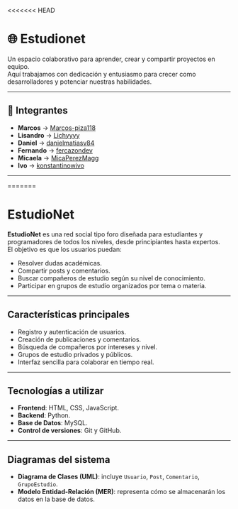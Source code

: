 <<<<<<< HEAD
# 🌐 Estudionet

Un espacio colaborativo para aprender, crear y compartir proyectos en equipo.  
Aquí trabajamos con dedicación y entusiasmo para crecer como desarrolladores y potenciar nuestras habilidades.

---

## 👥 Integrantes

- **Marcos** → [Marcos-piza118](https://github.com/Marcos-piza118)  
- **Lisandro** → [Lichyyyy](https://github.com/Lichyyyy)  
- **Daniel** → [danielmatiasv84](https://github.com/danielmatiasv84)  
- **Fernando** → [fercazondev](https://github.com/fercazondev)  
- **Micaela** → [MicaPerezMagg](https://github.com/MicaPerezMagg)  
- **Ivo** → [konstantinowivo](https://github.com/konstantinowivo)  

---
=======
#  EstudioNet

**EstudioNet** es una red social tipo foro diseñada para estudiantes y programadores de todos los niveles, desde principiantes hasta expertos.  
El objetivo es que los usuarios puedan:
- Resolver dudas académicas.
- Compartir posts y comentarios.
- Buscar compañeros de estudio según su nivel de conocimiento.
- Participar en grupos de estudio organizados por tema o materia.
---

## Características principales
- Registro y autenticación de usuarios.
- Creación de publicaciones y comentarios.
- Búsqueda de compañeros por intereses y nivel.
- Grupos de estudio privados y públicos.
- Interfaz sencilla para colaborar en tiempo real.
---

##  Tecnologías a utilizar
- **Frontend**: HTML, CSS, JavaScript.  
- **Backend**: Python. 
- **Base de Datos**: MySQL.   
- **Control de versiones**: Git y GitHub.  
--- 
## Diagramas del sistema
- **Diagrama de Clases (UML)**: incluye `Usuario`, `Post`, `Comentario`, `GrupoEstudio`.  
- **Modelo Entidad-Relación (MER)**: representa cómo se almacenarán los datos en la base de datos.
